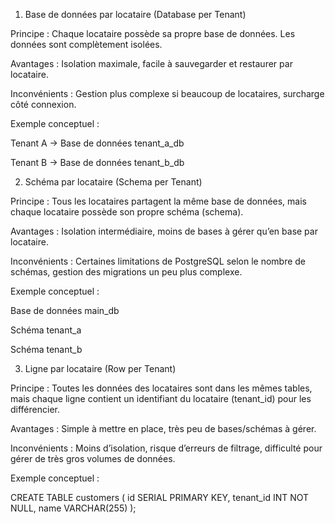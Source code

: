 1. Base de données par locataire (Database per Tenant)

Principe :
Chaque locataire possède sa propre base de données. Les données sont complètement isolées.

Avantages : Isolation maximale, facile à sauvegarder et restaurer par locataire.

Inconvénients : Gestion plus complexe si beaucoup de locataires, surcharge côté connexion.

Exemple conceptuel :

Tenant A → Base de données tenant_a_db

Tenant B → Base de données tenant_b_db

2. Schéma par locataire (Schema per Tenant)

Principe :
Tous les locataires partagent la même base de données, mais chaque locataire possède son propre schéma (schema).

Avantages : Isolation intermédiaire, moins de bases à gérer qu’en base par locataire.

Inconvénients : Certaines limitations de PostgreSQL selon le nombre de schémas, gestion des migrations un peu plus complexe.

Exemple conceptuel :

Base de données main_db

Schéma tenant_a

Schéma tenant_b

3. Ligne par locataire (Row per Tenant)

Principe :
Toutes les données des locataires sont dans les mêmes tables, mais chaque ligne contient un identifiant du locataire (tenant_id) pour les différencier.

Avantages : Simple à mettre en place, très peu de bases/schémas à gérer.

Inconvénients : Moins d’isolation, risque d’erreurs de filtrage, difficulté pour gérer de très gros volumes de données.

Exemple conceptuel :

CREATE TABLE customers (
id SERIAL PRIMARY KEY,
tenant_id INT NOT NULL,
name VARCHAR(255)
);